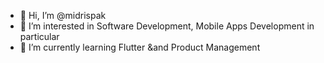 - 👋 Hi, I’m @midrispak
- 👀 I’m interested in Software Development, Mobile Apps Development in particular
- 🌱 I’m currently learning Flutter &and Product Management

<!---
midrispak/midrispak is a ✨ special ✨ repository because its `README.md` (this file) appears on your GitHub profile.
You can click the Preview link to take a look at your changes.
--->
